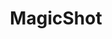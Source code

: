 ---
logohandle: magicshotapp
sort: magicshot
title: MagicShot
twitter: https://x.com/MagicShotApp
website: https://magicshot.app/
---